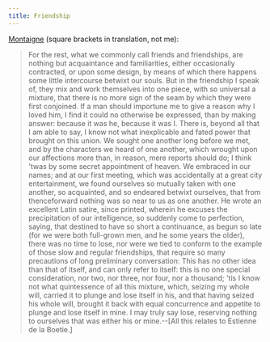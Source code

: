 ```yaml
---
title: Friendship
---
```


[Montaigne](http://www.gutenberg.org/files/3600/3600.txt) (square brackets in translation, not me):

> For the rest, what we commonly call friends and friendships, are
> nothing but acquaintance and familiarities, either occasionally
> contracted, or upon some design, by means of which there happens some
> little intercourse betwixt our souls.  But in the friendship I speak
> of, they mix and work themselves into one piece, with so universal a
> mixture, that there is no more sign of the seam by which they were
> first conjoined.  If a man should importune me to give a reason why I
> loved him, I find it could no otherwise be expressed, than by making
> answer: because it was he, because it was I.  There is, beyond all
> that I am able to say, I know not what inexplicable and fated power
> that brought on this union.  We sought one another long before we met,
> and by the characters we heard of one another, which wrought upon our
> affections more than, in reason, mere reports should do; I think 'twas
> by some secret appointment of heaven.  We embraced in our names; and
> at our first meeting, which was accidentally at a great city
> entertainment, we found ourselves so mutually taken with one another,
> so acquainted, and so endeared betwixt ourselves, that from
> thenceforward nothing was so near to us as one another.  He wrote an
> excellent Latin satire, since printed, wherein he excuses the
> precipitation of our intelligence, so suddenly come to perfection,
> saying, that destined to have so short a continuance, as begun so late
> (for we were both full-grown men, and he some years the older), there
> was no time to lose, nor were we tied to conform to the example of
> those slow and regular friendships, that require so many precautions
> of long preliminary conversation: This has no other idea than that of
> itself, and can only refer to itself: this is no one special
> consideration, nor two, nor three, nor four, nor a thousand; 'tis I
> know not what quintessence of all this mixture, which, seizing my
> whole will, carried it to plunge and lose itself in his, and that
> having seized his whole will, brought it back with equal concurrence
> and appetite to plunge and lose itself in mine.  I may truly say lose,
> reserving nothing to ourselves that was either his or mine.--[All this
> relates to Estienne de la Boetie.]
